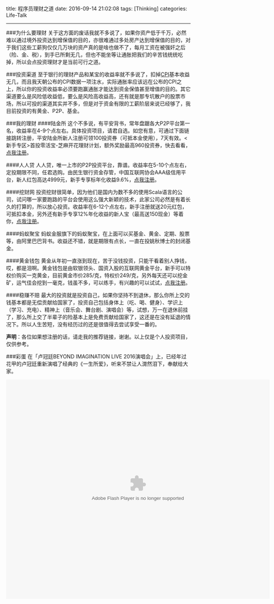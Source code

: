title: 程序员理财之道
date: 2016-09-14 21:02:08
tags: [Thinking]
categories: Life-Talk

---

###为什么要理财
关于这方面的废话我就不多说了，如果你资产低于千万，必然难以通过境外投资达到增保值的目的，亦很难通过多处房产达到增保值的目的，对于我们这些工薪狗仅仅几万块的资产真的是啥也做不了，每月工资在被强奸之后（险、金、税），到手已所剩无几，但也不能坐等让通胀把我们的辛苦钱统统吃掉，所以会点投资理财才是当前可行之道。

###投资渠道
至于银行的理财产品和某宝的收益率就不多说了，扣掉[CPI](http://baike.baidu.com/link?url=FQ9Yf8c67E7TWjUVzcB5J8DmP8lRLcKTAZiM7Nxf80wcDUJqM4N0Qb-8-P1qChIU4F0Rl6YlAj3ABfhXVfIaiJXKKXju_GMX6l2nQdNx679DXDETLncVUi3BEjUjUmJR)基本收益无几，而且我天朝公布的CPI数据一项注水，实际通胀率应该远在公布的CPI之上，所以你的投资收益率必须要跑赢通胀才能达到资金保值甚至增值的目的。其它渠道要么是风险低收益低，要么是风险高收益高，还有就是那专坑散户的股票市场，所以可投的渠道其实并不多，但是对于资金有限的工薪阶层来说已经够了，我目前投资的有黄金、P2P、基金。

###我的理财
####陆金所
这个不多说，有平安背书，常年盘踞各大P2P平台第一名，收益率在4-9个点左右。具体投资项目，请君自选。如您有意，可通过下面链接跳转注册，平安陆金所新人注册可领100投资券（可抵本金使用），7天有效。<新手专区>首投零活宝-芝麻开花理财计划，额外奖励最高960投资券，快去看看，[点我注册](http://t.lu.com/r/qvTZ1=J)。

####人人贷
人人贷，唯一上市的P2P投资平台，靠谱。收益率在5-10个点左右，定投期限不同，任君选购。由民生银行资金存管，中国互联网协会AAA级信用平台，新人红包高达4999元，新手专享标年化收益9.6%，[点我注册](http://www.we.com/regPageLandingD.action?inviteCode=11j3Fs7zKEz0Q)。

####挖财网
投资挖财很简单，因为他们是国内为数不多的使用Scala语言的公司，试问哪一家要跑路的平台会使用这么强大新颖的技术，此家公司必然是有着长久的打算的，所以放心投资。收益率在6-12个点左右，新手注册就送20元红包，可抵扣本金，另外还有新手专享12%年化收益的新人宝（最高送150现金）等着你，[点我注册](https://8.wacai.com/finance/newInvitation/do_invRegIndex.action?u=beb5ca977df7c722&a_f=yq0hy$-01-004)。

####蚂蚁聚宝
蚂蚁金服旗下的蚂蚁聚宝，在上面可以买基金、黄金、定期、股票等，由阿里巴巴背书。收益还不错，就是期限有点长，一直在投姚秋博士的封闭基金。

####黄金钱包
黄金从年初一直涨到现在，苦于没钱投资，只能干看着别人挣钱，哎，都是泪啊。黄金钱包是由软银领头、国资入股的互联网黄金平台，新手可以特权价购买一克黄金，目前黄金市价285/克，特权价249/克，另外每天还可以挖金矿，运气佳会挖到一毫克，钱虽不多，可以练手，有兴趣的可以试试，[点我注册](https://activity.g-banker.com/views/wapLandingPage/newIndexModel.html?price=249&channelCode=yaoqing&userCode=cffae3f33e8a45b18773674c7833d941)。

####稳赚不赔
最大的投资就是投资自己，如果你坚持不到退休，那么你所上交的钱基本都是无偿贡献给国家了，投资自己包括身体上（吃、喝、健身）、学识上（学习、充电）、精神上（音乐会、舞台剧、演唱会）等，试想，万一在退休前挂了，那么所上交了半辈子的险基本上是免费贡献给国家了，这还是在没有延退的情况下。所以人生苦短，没有经历过的还是很值得去尝试享受一番的。

**声明**：各位如果想注册的话，请走我的推荐链接，谢谢。以上仅是个人投资项目，仅供参考。

###彩蛋
在「卢冠廷BEYOND IMAGINATION LIVE 2016演唱会」上，已经年过花甲的卢冠廷重新演唱了经典的《一生所爱》，听来不禁让人潸然泪下，奉献给大家。

<embed src="http://static.video.qq.com/TPout.swf?vid=k0199hnmf8m&auto=0" allowFullScreen="true" quality="high" width="720" height="600" align="middle" allowScriptAccess="always" type="application/x-shockwave-flash"></embed>

